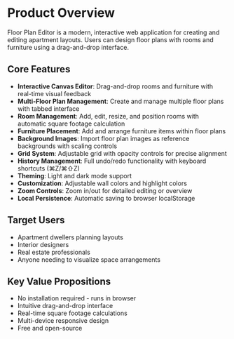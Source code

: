 # Product Overview

Floor Plan Editor is a modern, interactive web application for creating and editing apartment layouts. Users can design floor plans with rooms and furniture using a drag-and-drop interface.

## Core Features

- **Interactive Canvas Editor**: Drag-and-drop rooms and furniture with real-time visual feedback
- **Multi-Floor Plan Management**: Create and manage multiple floor plans with tabbed interface
- **Room Management**: Add, edit, resize, and position rooms with automatic square footage calculation
- **Furniture Placement**: Add and arrange furniture items within floor plans
- **Background Images**: Import floor plan images as reference backgrounds with scaling controls
- **Grid System**: Adjustable grid with opacity controls for precise alignment
- **History Management**: Full undo/redo functionality with keyboard shortcuts (⌘Z/⌘⇧Z)
- **Theming**: Light and dark mode support
- **Customization**: Adjustable wall colors and highlight colors
- **Zoom Controls**: Zoom in/out for detailed editing or overview
- **Local Persistence**: Automatic saving to browser localStorage

## Target Users

- Apartment dwellers planning layouts
- Interior designers
- Real estate professionals
- Anyone needing to visualize space arrangements

## Key Value Propositions

- No installation required - runs in browser
- Intuitive drag-and-drop interface
- Real-time square footage calculations
- Multi-device responsive design
- Free and open-source
